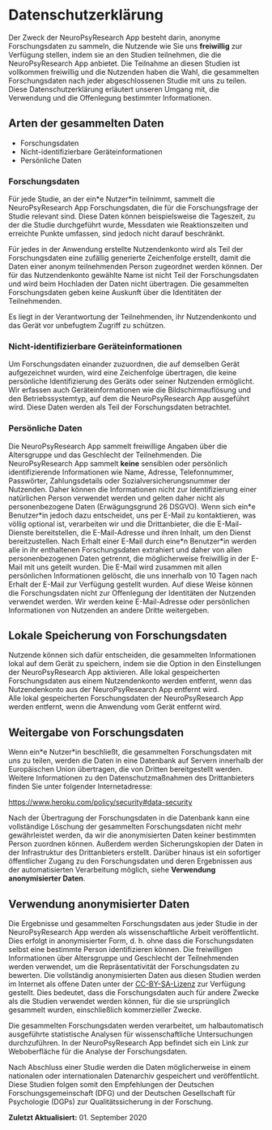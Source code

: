 
# Datenschutzerklärung
Der Zweck der NeuroPsyResearch App besteht darin, anonyme Forschungsdaten zu sammeln, die Nutzende wie Sie uns **freiwillig** zur Verfügung stellen, indem sie an den Studien teilnehmen, die die NeuroPsyResearch App anbietet. Die Teilnahme an diesen Studien ist vollkommen freiwillig und die Nutzenden haben die Wahl, die gesammelten Forschungsdaten nach jeder abgeschlossenen Studie mit uns zu teilen. Diese Datenschutzerklärung erläutert unseren Umgang mit, die Verwendung und die Offenlegung bestimmter Informationen.

## Arten der gesammelten Daten
- Forschungsdaten
- Nicht-identifizierbare Geräteinformationen
- Persönliche Daten


### Forschungsdaten
Für jede Studie, an der ein\*e Nutzer\*in teilnimmt, sammelt die NeuroPsyResearch App Forschungsdaten, die für die Forschungsfrage der Studie relevant sind. Diese Daten können beispielsweise die Tageszeit, zu der die Studie durchgeführt wurde, Messdaten wie Reaktionszeiten und erreichte Punkte umfassen, sind jedoch nicht darauf beschränkt.

Für jedes in der Anwendung erstellte Nutzendenkonto wird als Teil der Forschungsdaten eine zufällig generierte Zeichenfolge erstellt, damit die Daten einer anonym teilnehmenden Person zugeordnet werden können. Der für das Nutzendenkonto gewählte Name ist nicht Teil der Forschungsdaten und wird beim Hochladen der Daten nicht übertragen.
Die gesammelten Forschungsdaten geben keine Auskunft über die Identitäten der Teilnehmenden.

Es liegt in der Verantwortung der Teilnehmenden, ihr Nutzendenkonto und das Gerät vor unbefugtem Zugriff zu schützen.

### Nicht-identifizierbare Geräteinformationen
Um Forschungsdaten einander zuzuordnen, die auf demselben Gerät aufgezeichnet wurden, wird eine Zeichenfolge übertragen, die keine persönliche Identifizierung des Geräts oder seiner Nutzenden ermöglicht. Wir erfassen auch Geräteinformationen wie die Bildschirmauflösung und den Betriebssystemtyp, auf dem die NeuroPsyResearch App ausgeführt wird. Diese Daten werden als Teil der Forschungsdaten betrachtet.

### Persönliche Daten
Die NeuroPsyResearch App sammelt freiwillige Angaben über die Altersgruppe und das Geschlecht der Teilnehmenden. Die NeuroPsyResearch App sammelt **keine** sensiblen oder persönlich identifizierende Informationen wie Name, Adresse, Telefonnummer, Passwörter, Zahlungsdetails oder Sozialversicherungsnummer der Nutzenden. Daher können die Informationen nicht zur Identifizierung einer natürlichen Person verwendet werden und gelten daher nicht als personenbezogene Daten (Erwägungsgrund 26 DSGVO). 
Wenn sich ein\*e Benutzer\*in jedoch dazu entscheidet, uns per E-Mail zu kontaktieren, was völlig optional ist, verarbeiten wir und die Drittanbieter, die die E-Mail-Dienste bereitstellen, die E-Mail-Adresse und ihren Inhalt, um den Dienst bereitzustellen. Nach Erhalt einer E-Mail durch eine\*n Benutzer\*in werden alle in ihr enthaltenen Forschungsdaten extrahiert und daher von allen personenbezogenen Daten getrennt, die möglicherweise freiwillig in der E-Mail mit uns geteilt wurden. Die E-Mail wird zusammen mit allen persönlichen Informationen gelöscht, die uns innerhalb von 10 Tagen nach Erhalt der E-Mail zur Verfügung gestellt wurden. Auf diese Weise können die Forschungsdaten nicht zur Offenlegung der Identitäten der Nutzenden verwendet werden. Wir werden keine E-Mail-Adresse oder persönlichen Informationen von Nutzenden an andere Dritte weitergeben.

## Lokale Speicherung von Forschungsdaten
Nutzende können sich dafür entscheiden, die gesammelten Informationen lokal auf dem Gerät zu speichern, indem sie die Option in den Einstellungen der NeuroPsyResearch App aktivieren. Alle lokal gespeicherten Forschungsdaten aus einem Nutzendenkonto werden entfernt, wenn das Nutzendenkonto aus der NeuroPsyResearch App entfernt wird.  
Alle lokal gespeicherten Forschungsdaten der NeuroPsyResearch App werden entfernt, wenn die Anwendung vom Gerät entfernt wird.

## Weitergabe von Forschungsdaten
Wenn ein\*e Nutzer\*in beschließt, die gesammelten Forschungsdaten mit uns zu teilen, werden die Daten in eine Datenbank auf Servern innerhalb der Europäischen Union übertragen, die von Dritten bereitgestellt werden. Weitere Informationen zu den Datenschutzmaßnahmen des Drittanbieters finden Sie unter folgender Internetadresse:

<https://www.heroku.com/policy/security#data-security>

Nach der Übertragung der Forschungsdaten in die Datenbank kann eine vollständige Löschung der gesammelten Forschungsdaten nicht mehr gewährleistet werden, da wir die anonymisierten Daten keiner bestimmten Person zuordnen können. Außerdem werden Sicherungskopien der Daten in der Infrastruktur des Drittanbieters erstellt. Darüber hinaus ist ein sofortiger öffentlicher Zugang zu den Forschungsdaten und deren Ergebnissen aus der automatisierten Verarbeitung möglich, siehe **Verwendung anonymisierter Daten**.

## Verwendung anonymisierter Daten
Die Ergebnisse und gesammelten Forschungsdaten aus jeder Studie in der NeuroPsyResearch App werden als wissenschaftliche Arbeit veröffentlicht. Dies erfolgt in anonymisierter Form, d. h. ohne dass die Forschungsdaten selbst eine bestimmte Person identifizieren können. Die freiwilligen Informationen über Altersgruppe und Geschlecht der Teilnehmenden werden verwendet, um die Repräsentativität der Forschungsdaten zu bewerten. Die vollständig anonymisierten Daten aus diesen Studien werden im Internet als offene Daten unter der [CC-BY-SA-Lizenz](https://creativecommons.org/licenses/by-sa/4.0/deed.de) zur Verfügung gestellt. Dies bedeutet, dass die Forschungsdaten auch für andere Zwecke als die Studien verwendet werden können, für die sie ursprünglich gesammelt wurden, einschließlich kommerzieller Zwecke.

Die gesammelten Forschungsdaten werden verarbeitet, um halbautomatisch ausgeführte statistische Analysen für wissenschaftliche Untersuchungen durchzuführen. In der NeuroPsyResearch App befindet sich ein Link zur Weboberfläche für die Analyse der Forschungsdaten.

Nach Abschluss einer Studie werden die Daten möglicherweise in einem nationalen oder internationalen Datenarchiv gespeichert und veröffentlicht. Diese Studien folgen somit den Empfehlungen der Deutschen Forschungsgemeinschaft (DFG) und der Deutschen Gesellschaft für Psychologie (DGPs) zur Qualitätssicherung in der Forschung.

**Zuletzt Aktualisiert:** 01. September 2020
